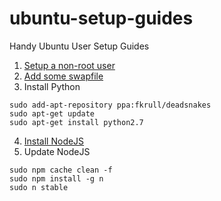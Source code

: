 # ubuntu-setup-guides
Handy Ubuntu User Setup Guides

1. [Setup a non-root user](https://www.digitalocean.com/community/tutorials/initial-server-setup-with-ubuntu-14-04)
2. [Add some swapfile](https://www.digitalocean.com/community/tutorials/how-to-add-swap-on-ubuntu-14-04)
3. Install Python
```
sudo add-apt-repository ppa:fkrull/deadsnakes
sudo apt-get update
sudo apt-get install python2.7
```
4. [Install NodeJS](https://www.digitalocean.com/community/tutorials/how-to-install-node-js-on-an-ubuntu-14-04-server)
5. Update NodeJS
```
sudo npm cache clean -f
sudo npm install -g n
sudo n stable
```
